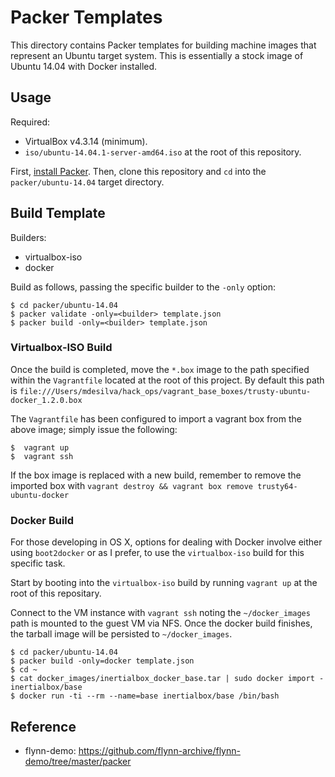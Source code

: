 # Packer Templates

This directory contains Packer templates for building machine images that
represent an Ubuntu target system. This is essentially a stock image
of Ubuntu 14.04 with Docker installed.

## Usage

Required:

* VirtualBox v4.3.14 (minimum).
* `iso/ubuntu-14.04.1-server-amd64.iso` at the root of this repository.

First, [install Packer](http://www.packer.io/intro/getting-started/setup.html).
Then, clone this repository and `cd` into the `packer/ubuntu-14.04` target
directory.

## Build Template

Builders:
 * virtualbox-iso
 * docker

Build as follows, passing the specific builder to the `-only` option:

```
$ cd packer/ubuntu-14.04
$ packer validate -only=<builder> template.json
$ packer build -only=<builder> template.json
```

### Virtualbox-ISO Build

Once the build is completed, move the `*.box` image to the path
specified within the `Vagrantfile` located at the root of this project.
By default this path is
`file:///Users/mdesilva/hack_ops/vagrant_base_boxes/trusty-ubuntu-docker_1.2.0.box`

The `Vagrantfile` has been configured to import a vagrant box from the
above image; simply issue the following:

```
$  vagrant up
$  vagrant ssh
```

If the box image is replaced with a new build, remember to remove the
imported box with `vagrant destroy && vagrant box remove trusty64-ubuntu-docker`

### Docker Build

For those developing in OS X, options for dealing with Docker involve
either using `boot2docker` or as I prefer, to use the `virtualbox-iso`
build for this specific task.

Start by booting into the `virtualbox-iso` build by running `vagrant up`
at the root of this repositary.

Connect to the VM instance with `vagrant ssh` noting the `~/docker_images` path
is mounted to the guest VM via NFS.  Once the docker build finishes, the
tarball image will be persisted to `~/docker_images`.

```
$ cd packer/ubuntu-14.04
$ packer build -only=docker template.json
$ cd ~
$ cat docker_images/inertialbox_docker_base.tar | sudo docker import - inertialbox/base
$ docker run -ti --rm --name=base inertialbox/base /bin/bash
```

## Reference

* flynn-demo: https://github.com/flynn-archive/flynn-demo/tree/master/packer

